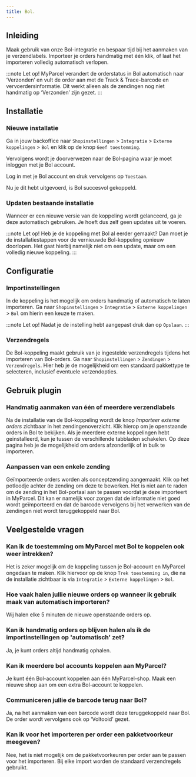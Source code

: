 ```yaml
---
title: Bol.
---
```


## Inleiding

Maak gebruik van onze Bol-integratie en bespaar tijd bij het aanmaken van je verzendlabels.
Importeer je orders handmatig met één klik, of laat het importeren volledig automatisch verlopen.

:::note
Let op! MyParcel verandert de orderstatus in Bol automatisch naar ‘Verzonden’ en vult de order aan met de Track & Trace-barcode en vervoerdersinformatie. Dit werkt alleen als de zendingen nog niet handmatig op ‘Verzonden’ zijn gezet.
:::

## Installatie

### Nieuwe installatie

Ga in jouw backoffice naar `Shopinstellingen` > `Integratie` > `Externe koppelingen` > `Bol` en klik op de knop `Geef toestemming`.

<MPImg src="/documentation/bol/externekoppelingen.jpg" alt="Externe koppelingen" />

Vervolgens wordt je doorverwezen naar de Bol-pagina waar je moet inloggen met je Bol account.

<MPImg src="/documentation/bol/bolinloggen.jpg" alt="inloggen op Bol" />

Log in met je Bol account en druk vervolgens op `Toestaan`.

<MPImg src="/documentation/bol/toestemming-geven.jpg" alt="Toestaan van koppeling" />

Nu je dit hebt uitgevoerd, is Bol succesvol gekoppeld.

### Updaten bestaande installatie

Wanneer er een nieuwe versie van de koppeling wordt gelanceerd, ga je deze automatisch gebruiken. Je hoeft dus zelf geen updates uit te voeren.

:::note
Let op! Heb je de koppeling met Bol al eerder gemaakt? Dan moet je de installatiestappen voor de vernieuwde Bol-koppeling opnieuw doorlopen. Het gaat hierbij namelijk niet om een update, maar om een volledig nieuwe koppeling.
:::

## Configuratie

### Importinstellingen

In de koppeling is het mogelijk om orders handmatig of automatisch te laten importeren. Ga naar `Shopinstellingen` > `Integratie` > `Externe koppelingen` > `Bol` om hierin een keuze te maken.

<MPImg src="/documentation/bol/bol-importinstellingen.jpg" alt="Importinstellingen" />

:::note
Let op! Nadat je de instelling hebt aangepast druk dan op `Opslaan`.
:::

### Verzendregels

De Bol-koppeling maakt gebruik van je ingestelde verzendregels tijdens het importeren van Bol-orders.
Ga naar `Shopinstellingen` > `Zendingen` > `Verzendregels`. Hier heb je de mogelijkheid om een standaard pakkettype te selecteren, inclusief eventuele verzendopties.

## Gebruik plugin

### Handmatig aanmaken van één of meerdere verzendlabels

Na de installatie van de Bol-koppeling wordt de knop _Importeer externe orders_ zichtbaar in het zendingenoverzicht. Klik hierop om je openstaande orders in Bol te bekijken.
Als je meerdere externe koppelingen hebt geïnstalleerd, kun je tussen de verschillende tabbladen schakelen. Op deze pagina heb je de mogelijkheid om orders afzonderlijk of in bulk te importeren.

### Aanpassen van een enkele zending

Geïmporteerde orders worden als conceptzending aangemaakt. Klik op het potloodje achter de zending om deze te bewerken. Het is niet aan te raden om de zending in het Bol-portaal aan te passen voordat je deze importeert in MyParcel. Dit kan er namelijk voor zorgen dat de informatie niet goed wordt geïmporteerd en dat de barcode vervolgens bij het verwerken van de zendingen niet wordt teruggekoppeld naar Bol.

## Veelgestelde vragen

### Kan ik de toestemming om MyParcel met Bol te koppelen ook weer intrekken?

Het is zeker mogelijk om de koppeling tussen je Bol-account en MyParcel ongedaan te maken. Klik hiervoor op de knop `Trek toestemming in`, die na de installatie zichtbaar is via `Integratie` > `Externe koppelingen` > `Bol`.

### Hoe vaak halen jullie nieuwe orders op wanneer ik gebruik maak van automatisch importeren?

Wij halen elke 5 minuten de nieuwe openstaande orders op.

### Kan ik handmatig orders op blijven halen als ik de importinstellingen op 'automatisch' zet?

Ja, je kunt orders altijd handmatig ophalen.

### Kan ik meerdere bol accounts koppelen aan MyParcel?

Je kunt één Bol-account koppelen aan één MyParcel-shop. Maak een nieuwe shop aan om een extra Bol-account te koppelen.

### Communiceren jullie de barcode terug naar Bol?

Ja, na het aanmaken van een barcode wordt deze teruggekoppeld naar Bol. De order wordt vervolgens ook op ‘Voltooid’ gezet.

### Kan ik voor het importeren per order een pakketvoorkeur meegeven?

Nee, het is niet mogelijk om de pakketvoorkeuren per order aan te passen voor het importeren. Bij elke import worden de standaard verzendregels gebruikt.
